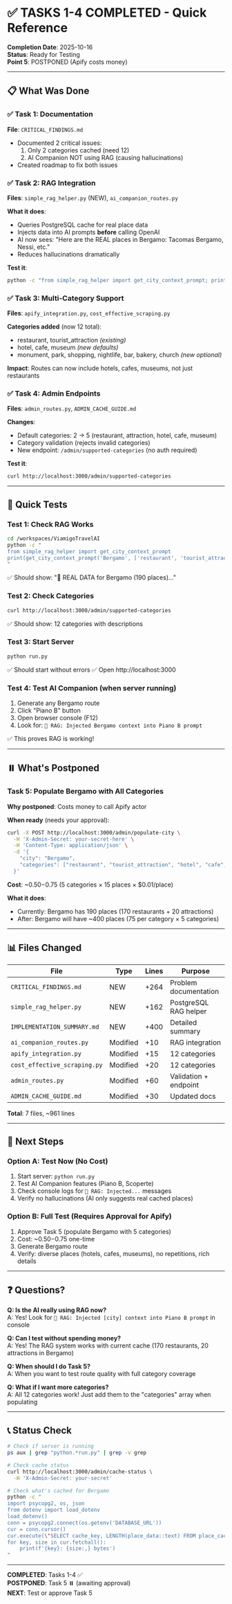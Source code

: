 # ✅ TASKS 1-4 COMPLETED - Quick Reference

**Completion Date**: 2025-10-16  
**Status**: Ready for Testing  
**Point 5**: POSTPONED (Apify costs money)

---

## 📋 What Was Done

### ✅ Task 1: Documentation

**File**: `CRITICAL_FINDINGS.md`

- Documented 2 critical issues:
  1. Only 2 categories cached (need 12)
  2. AI Companion NOT using RAG (causing hallucinations)
- Created roadmap to fix both issues

### ✅ Task 2: RAG Integration

**Files**: `simple_rag_helper.py` (NEW), `ai_companion_routes.py`

**What it does**:

- Queries PostgreSQL cache for real place data
- Injects data into AI prompts **before** calling OpenAI
- AI now sees: "Here are the REAL places in Bergamo: Tacomas Bergamo, Nessi, etc."
- Reduces hallucinations dramatically

**Test it**:

```bash
python -c "from simple_rag_helper import get_city_context_prompt; print(get_city_context_prompt('Bergamo', ['restaurant']))"
```

### ✅ Task 3: Multi-Category Support

**Files**: `apify_integration.py`, `cost_effective_scraping.py`

**Categories added** (now 12 total):

- restaurant, tourist_attraction _(existing)_
- hotel, cafe, museum _(new defaults)_
- monument, park, shopping, nightlife, bar, bakery, church _(new optional)_

**Impact**: Routes can now include hotels, cafes, museums, not just restaurants

### ✅ Task 4: Admin Endpoints

**Files**: `admin_routes.py`, `ADMIN_CACHE_GUIDE.md`

**Changes**:

- Default categories: 2 → 5 (restaurant, attraction, hotel, cafe, museum)
- Category validation (rejects invalid categories)
- New endpoint: `/admin/supported-categories` (no auth required)

**Test it**:

```bash
curl http://localhost:3000/admin/supported-categories
```

---

## 🧪 Quick Tests

### Test 1: Check RAG Works

```bash
cd /workspaces/ViamigoTravelAI
python -c "
from simple_rag_helper import get_city_context_prompt
print(get_city_context_prompt('Bergamo', ['restaurant', 'tourist_attraction']))
"
```

✅ Should show: "📍 REAL DATA for Bergamo (190 places)..."

### Test 2: Check Categories

```bash
curl http://localhost:3000/admin/supported-categories
```

✅ Should show: 12 categories with descriptions

### Test 3: Start Server

```bash
python run.py
```

✅ Should start without errors
✅ Open http://localhost:3000

### Test 4: Test AI Companion (when server running)

1. Generate any Bergamo route
2. Click "Piano B" button
3. Open browser console (F12)
4. Look for: `🧠 RAG: Injected Bergamo context into Piano B prompt`

✅ This proves RAG is working!

---

## ⏸️ What's Postponed

### Task 5: Populate Bergamo with All Categories

**Why postponed**: Costs money to call Apify actor

**When ready** (needs your approval):

```bash
curl -X POST http://localhost:3000/admin/populate-city \
  -H 'X-Admin-Secret: your-secret-here' \
  -H 'Content-Type: application/json' \
  -d '{
    "city": "Bergamo",
    "categories": ["restaurant", "tourist_attraction", "hotel", "cafe", "museum"]
  }'
```

**Cost**: ~$0.50-$0.75 (5 categories × 15 places × $0.01/place)

**What it does**:

- Currently: Bergamo has 190 places (170 restaurants + 20 attractions)
- After: Bergamo will have ~400 places (75 per category × 5 categories)

---

## 📊 Files Changed

| File                         | Type     | Lines | Purpose               |
| ---------------------------- | -------- | ----- | --------------------- |
| `CRITICAL_FINDINGS.md`       | NEW      | +264  | Problem documentation |
| `simple_rag_helper.py`       | NEW      | +162  | PostgreSQL RAG helper |
| `IMPLEMENTATION_SUMMARY.md`  | NEW      | +400  | Detailed summary      |
| `ai_companion_routes.py`     | Modified | +10   | RAG integration       |
| `apify_integration.py`       | Modified | +15   | 12 categories         |
| `cost_effective_scraping.py` | Modified | +20   | 12 categories         |
| `admin_routes.py`            | Modified | +60   | Validation + endpoint |
| `ADMIN_CACHE_GUIDE.md`       | Modified | +30   | Updated docs          |

**Total**: 7 files, ~961 lines

---

## 🎯 Next Steps

### Option A: Test Now (No Cost)

1. Start server: `python run.py`
2. Test AI Companion features (Piano B, Scoperte)
3. Check console logs for `🧠 RAG: Injected...` messages
4. Verify no hallucinations (AI only suggests real cached places)

### Option B: Full Test (Requires Approval for Apify)

1. Approve Task 5 (populate Bergamo with 5 categories)
2. Cost: ~$0.50-$0.75 one-time
3. Generate Bergamo route
4. Verify: diverse places (hotels, cafes, museums), no repetitions, rich details

---

## ❓ Questions?

**Q: Is the AI really using RAG now?**  
A: Yes! Look for `🧠 RAG: Injected [city] context into Piano B prompt` in console

**Q: Can I test without spending money?**  
A: Yes! The RAG system works with current cache (170 restaurants, 20 attractions in Bergamo)

**Q: When should I do Task 5?**  
A: When you want to test route quality with full category coverage

**Q: What if I want more categories?**  
A: All 12 categories work! Just add them to the "categories" array when populating

---

## 📞 Status Check

```bash
# Check if server is running
ps aux | grep "python.*run.py" | grep -v grep

# Check cache status
curl http://localhost:3000/admin/cache-status \
  -H 'X-Admin-Secret: your-secret'

# Check what's cached for Bergamo
python -c "
import psycopg2, os, json
from dotenv import load_dotenv
load_dotenv()
conn = psycopg2.connect(os.getenv('DATABASE_URL'))
cur = conn.cursor()
cur.execute(\"SELECT cache_key, LENGTH(place_data::text) FROM place_cache WHERE cache_key LIKE 'bergamo%'\")
for key, size in cur.fetchall():
    print(f'{key}: {size:,} bytes')
"
```

---

**COMPLETED**: Tasks 1-4 ✅  
**POSTPONED**: Task 5 ⏸️ (awaiting approval)  
**NEXT**: Test or approve Task 5
